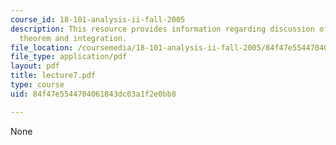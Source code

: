 ```yaml
---
course_id: 18-101-analysis-ii-fall-2005
description: This resource provides information regarding discussion of inverse function
  theorem and integration.
file_location: /coursemedia/18-101-analysis-ii-fall-2005/84f47e5544704061843dc03a1f2e0bb8_lecture7.pdf
file_type: application/pdf
layout: pdf
title: lecture7.pdf
type: course
uid: 84f47e5544704061843dc03a1f2e0bb8

---
```

None